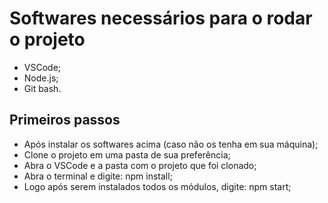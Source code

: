 # Softwares necessários para o rodar o projeto
- VSCode;
- Node.js;
- Git bash.

## Primeiros passos
- Após instalar os softwares acima (caso não os tenha em sua máquina);
- Clone o projeto em uma pasta de sua preferência;
- Abra o VSCode e a pasta com o projeto que foi clonado;
- Abra o terminal e digite: npm install;
- Logo após serem instalados todos os módulos, digite: npm start;